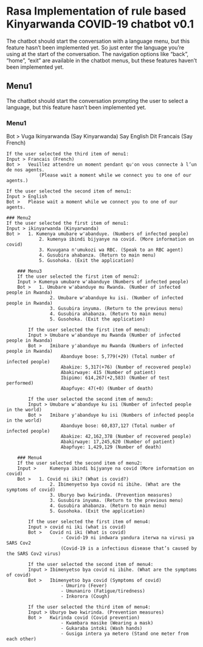 # Rasa Implementation of rule based Kinyarwanda COVID-19 chatbot v0.1

The chatbot should start the conversation with a language menu, but this feature hasn’t been implemented yet.
So just enter the language you’re using at the start of the conversation.
The navigation options like “back”, “home”, “exit” are available in the chatbot menus, but these features haven’t been implemented yet.

## Menu1
The chatbot should start the conversation prompting the user to select a language, but this feature hasn’t been implemented yet.

### Menu1
Bot >	Vuga Ikinyarwanda (Say Kinyarwanda)
			Say English
			Dit Francais (Say French)

	If the user selected the third item of menu1:
	Input >	Francais (French)
	Bot >	Veuillez attendre un moment pendant qu'on vous connecte à l’un de nos agents.
				(Please wait a moment while we connect you to one of our agents.)

	If the user selected the second item of menu1:
	Input >	English
	Bot >	Please wait a moment while we connect you to one of our agents. 

	### Menu2
	If the user selected the first item of menu1:
	Input >	ikinyarwanda (Kinyarwanda)
	Bot > 	1. Kumenya umubare w'abanduye. (Numbers of infected people)
				2. kumenya ibindi bijyanye na covid. (More information on covid)
				3. Kuvugana n'umukozi wa RBC. (Speak to an RBC agent)
				4. Gusubira ahabanza. (Return to main menu)
				5. Gusohoka. (Exit the application)

		### Menu3
		If the user selected the first item of menu2:
		Input >	Kumenya umubare w'abanduye (Numbers of infected people)
		Bot >	1. Umubare w'abanduye mu Rwanda. (Number of infected people in Rwanda)
					2. Umubare w'abanduye ku isi. (Number of infected people in Rwanda)
					3. Gusubira inyuma. (Return to the previous menu)
					4. Gusubira ahabanza. (Return to main menu)
					5. Gusohoka. (Exit the application)

			If the user selected the first item of menu3:
			Input >	Umubare w'abanduye mu Rwanda (Number of infected people in Rwanda)
			Bot >	Imibare y'abanduye mu Rwanda (Numbers of infected people in Rwanda)
						Abanduye bose: 5,779(+29) (Total number of infected people)
						Abakize: 5,317(+76) (Number of recovered people)
						Abakirwaye: 415 (Number of patient)
						Ibipimo: 614,267(+2,583) (Number of test performed)
						Abapfuye: 47(+0) (Number of death)

			If the user selected the second item of menu3:
			Input >	Umubare w'abanduye ku isi (Number of infected people in the world)
			Bot >	Imibare y'abanduye ku isi (Numbers of infected people in the world)
						Abanduye bose: 60,837,127 (Total number of infected people)
						Abakize: 42,162,378 (Number of recovered people)
						Abakirwaye: 17,245,620 (Number of patient)
						Abapfuye: 1,429,129 (Number of death)

		### Menu4
		If the user selected the second item of menu2:
		Input > 	Kumenya ibindi bijyanye na covid (More information on covid)
		Bot >	1. Covid ni iki? (What is covid?)
					2. Ibimenyetso bya covid ni ibihe. (What are the symptoms of covid)
					3. Uburyo bwo kwirinda. (Prevention measures)
					3. Gusubira inyuma. (Return to the previous menu)
					4. Gusubira ahabanza. (Return to main menu)
					5. Gusohoka. (Exit the application)

			If the user selected the first item of menu4:
			Input >	covid ni iki (what is covid)
			Bot >	Covid ni iki (What is covid)
						- Covid-19 ni indwara yandura iterwa na virusi ya SARS Cov2 
						(Covid-19 is a infectious disease that’s caused by the SARS Cov2 virus)

			If the user selected the second item of menu4:
			Input >	Ibimenyetso bya covid ni ibihe. (What are the symptoms of covid)
			Bot >	Ibimenyetso bya covid (Symptoms of covid)
						- Umuriro (Fever)
						- Umunaniro (Fatigue/tiredness)
						- Inkorora (Cough)

			If the user selected the third item of menu4:
			Input >	Uburyo bwo kwirinda. (Prevention measures)
			Bot >	Kwirinda covid (Covid prevention)
						- Kwambara masike (Wearing a mask)
						- Gukaraba intoki (Wash hands)
						- Gusiga intera ya metero (Stand one meter from each other)
